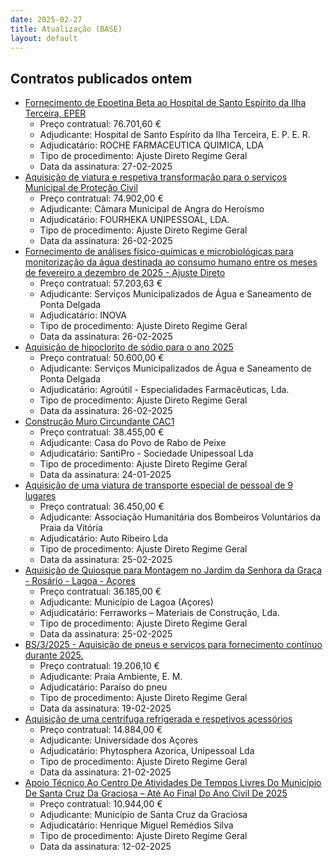 ```yaml
---
date: 2025-02-27
title: Atualização (BASE)
layout: default
---
```

## Contratos publicados ontem

* [Fornecimento de Epoetina Beta ao Hospital de Santo Espírito da Ilha Terceira, EPER](https://www.base.gov.pt/Base4/pt/detalhe/?type=contratos&id=11252776)
  * Preço contratual: 76.701,60 €
  * Adjudicante: Hospital de Santo Espírito da Ilha Terceira, E. P. E. R.
  * Adjudicatário: ROCHE FARMACEUTICA QUIMICA, LDA
  * Tipo de procedimento: Ajuste Direto Regime Geral
  * Data da assinatura: 27-02-2025
* [Aquisição de viatura e respetiva transformação para o serviços Municipal de Proteção Civil](https://www.base.gov.pt/Base4/pt/detalhe/?type=contratos&id=11252212)
  * Preço contratual: 74.902,00 €
  * Adjudicante: Câmara Municipal de Angra do Heroísmo
  * Adjudicatário: FOURHEKA UNIPESSOAL, LDA.
  * Tipo de procedimento: Ajuste Direto Regime Geral
  * Data da assinatura: 26-02-2025
* [Fornecimento de análises físico-químicas e microbiológicas para monitorização da água destinada ao consumo humano entre os meses de fevereiro a dezembro de 2025 - Ajuste Direto](https://www.base.gov.pt/Base4/pt/detalhe/?type=contratos&id=11252470)
  * Preço contratual: 57.203,63 €
  * Adjudicante: Serviços Municipalizados de Água e Saneamento de Ponta Delgada
  * Adjudicatário: INOVA
  * Tipo de procedimento: Ajuste Direto Regime Geral
  * Data da assinatura: 26-02-2025
* [Aquisição de hipoclorito de sódio para o ano 2025](https://www.base.gov.pt/Base4/pt/detalhe/?type=contratos&id=11253933)
  * Preço contratual: 50.600,00 €
  * Adjudicante: Serviços Municipalizados de Água e Saneamento de Ponta Delgada
  * Adjudicatário: Agroútil - Especialidades Farmacêuticas, Lda.
  * Tipo de procedimento: Ajuste Direto Regime Geral
  * Data da assinatura: 26-02-2025
* [Construção Muro Circundante CAC1](https://www.base.gov.pt/Base4/pt/detalhe/?type=contratos&id=11252509)
  * Preço contratual: 38.455,00 €
  * Adjudicante: Casa do Povo de Rabo de Peixe
  * Adjudicatário: SantiPro - Sociedade Unipessoal Lda
  * Tipo de procedimento: Ajuste Direto Regime Geral
  * Data da assinatura: 24-01-2025
* [Aquisição de uma viatura de transporte especial de pessoal de 9 lugares](https://www.base.gov.pt/Base4/pt/detalhe/?type=contratos&id=11252740)
  * Preço contratual: 36.450,00 €
  * Adjudicante: Associação Humanitária dos Bombeiros Voluntários da Praia da Vitória
  * Adjudicatário: Auto Ribeiro Lda
  * Tipo de procedimento: Ajuste Direto Regime Geral
  * Data da assinatura: 25-02-2025
* [Aquisição de Quiosque para Montagem no Jardim da Senhora da Graça - Rosário - Lagoa - Açores](https://www.base.gov.pt/Base4/pt/detalhe/?type=contratos&id=11253187)
  * Preço contratual: 36.185,00 €
  * Adjudicante: Município de Lagoa (Açores)
  * Adjudicatário: Ferraworks – Materiais de Construção, Lda.
  * Tipo de procedimento: Ajuste Direto Regime Geral
  * Data da assinatura: 25-02-2025
* [BS/3/2025 - Aquisição de pneus e serviços para fornecimento contínuo durante 2025.](https://www.base.gov.pt/Base4/pt/detalhe/?type=contratos&id=11252873)
  * Preço contratual: 19.206,10 €
  * Adjudicante: Praia Ambiente, E. M.
  * Adjudicatário: Paraíso do pneu
  * Tipo de procedimento: Ajuste Direto Regime Geral
  * Data da assinatura: 19-02-2025
* [Aquisição de uma centrífuga refrigerada e respetivos acessórios](https://www.base.gov.pt/Base4/pt/detalhe/?type=contratos&id=11253969)
  * Preço contratual: 14.884,00 €
  * Adjudicante: Universidade dos Açores
  * Adjudicatário: Phytosphera Azorica, Unipessoal Lda
  * Tipo de procedimento: Ajuste Direto Regime Geral
  * Data da assinatura: 21-02-2025
* [Apoio Técnico Ao Centro De Atividades De Tempos Livres Do Município De Santa Cruz Da Graciosa – Até Ao Final Do Ano Civil De 2025](https://www.base.gov.pt/Base4/pt/detalhe/?type=contratos&id=11252867)
  * Preço contratual: 10.944,00 €
  * Adjudicante: Município de Santa Cruz da Graciosa
  * Adjudicatário: Henrique Miguel Remédios Silva 
  * Tipo de procedimento: Ajuste Direto Regime Geral
  * Data da assinatura: 12-02-2025

